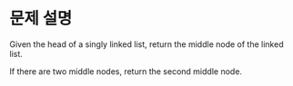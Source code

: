 # 문제 설명 

Given the head of a singly linked list, return the middle node of the linked list.

If there are two middle nodes, return the second middle node.
